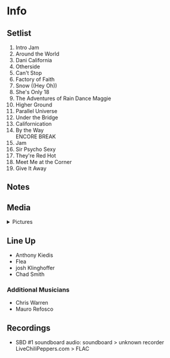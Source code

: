 # Info

## Setlist

1. Intro Jam
2. Around the World
3. Dani California
4. Otherside
5. Can't Stop
6. Factory of Faith
7. Snow ((Hey Oh))
8. She's Only 18
9. The Adventures of Rain Dance Maggie
10. Higher Ground
11. Parallel Universe
12. Under the Bridge
13. Californication
14. By the Way
<br> ENCORE BREAK
15. Jam
16. Sir Psycho Sexy
17. They're Red Hot
18. Meet Me at the Corner
19. Give It Away

## Notes

## Media 

<details>
  <summary>Pictures</summary>
  <!--<img alt="Setlist" title="Setlist" src="_.jpg" height="200" />-->
</details>

## Line Up

* Anthony Kiedis
* Flea
* josh Klinghoffer
* Chad Smith

### Additional Musicians

* Chris Warren  
* Mauro Refosco

## Recordings

* SBD #1 soundboard audio: soundboard > unknown recorder LiveChiliPeppers.com > FLAC